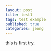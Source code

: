 ```yaml
---
layout: post
title: test1
tags: test example
published: true
categories: jeong
---
```

this is first try.
